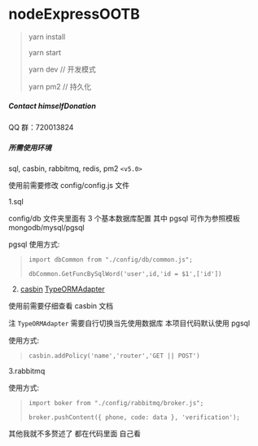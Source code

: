 # nodeExpressOOTB

> yarn install
>
> yarn start
>
> yarn dev // 开发模式
>
> yarn pm2 // 持久化

##### Contact himselfDonation

QQ 群：720013824

##### 所需使用环境

sql, casbin, rabbitmq, redis, pm2 `<v5.0>`

使用前需要修改 config/config.js 文件

1.sql

config/db 文件夹里面有 3 个基本数据库配置 其中 pgsql 可作为参照模板 mongodb/mysql/pgsql

pgsql 使用方式:

> `import dbCommon from "./config/db/common.js";`
>
> `dbCommon.GetFuncBySqlWord('user',id,'id = $1',['id'])`

2. [casbin](https://github.com/casbin/node-casbin) [TypeORMAdapter](https://github.com/node-casbin/typeorm-adapter)

使用前需要仔细查看 casbin 文档

注 `TypeORMAdapter` 需要自行切换当先使用数据库 本项目代码默认使用 pgsql

使用方式:

> `casbin.addPolicy('name','router','GET || POST')`

3.rabbitmq

使用方式:

> `import boker from "./config/rabbitmq/broker.js";`
>
> `broker.pushContent({ phone, code: data }, 'verification');`

其他我就不多赘述了 都在代码里面 自己看
